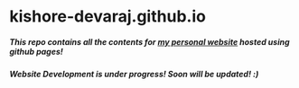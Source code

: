# kishore-devaraj.github.io

##### This repo contains all the contents for [my personal website](https://kishore-devaraj@github.io "Kishore's Website") hosted using github pages! 
##### Website Development is under progress! Soon will be updated! :)

